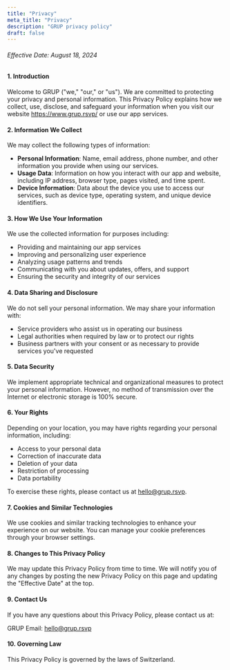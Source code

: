 ```yaml
---
title: "Privacy"
meta_title: "Privacy"
description: "GRUP privacy policy"
draft: false
---
```


###### Effective Date: August 18, 2024

#### 1. Introduction

Welcome to GRUP ("we," "our," or "us"). We are committed to protecting your privacy and personal information. This Privacy Policy explains how we collect, use, disclose, and safeguard your information when you visit our website https://www.grup.rsvp/ or use our app services.

#### 2. Information We Collect

We may collect the following types of information:

- **Personal Information**: Name, email address, phone number, and other information you provide when using our services.
- **Usage Data**: Information on how you interact with our app and website, including IP address, browser type, pages visited, and time spent.
- **Device Information**: Data about the device you use to access our services, such as device type, operating system, and unique device identifiers.

#### 3. How We Use Your Information

We use the collected information for purposes including:

- Providing and maintaining our app services
- Improving and personalizing user experience
- Analyzing usage patterns and trends
- Communicating with you about updates, offers, and support
- Ensuring the security and integrity of our services

#### 4. Data Sharing and Disclosure

We do not sell your personal information. We may share your information with:

- Service providers who assist us in operating our business
- Legal authorities when required by law or to protect our rights
- Business partners with your consent or as necessary to provide services you've requested

#### 5. Data Security

We implement appropriate technical and organizational measures to protect your personal information. However, no method of transmission over the Internet or electronic storage is 100% secure.

#### 6. Your Rights

Depending on your location, you may have rights regarding your personal information, including:

- Access to your personal data
- Correction of inaccurate data
- Deletion of your data
- Restriction of processing
- Data portability

To exercise these rights, please contact us at hello@grup.rsvp.

#### 7. Cookies and Similar Technologies

We use cookies and similar tracking technologies to enhance your experience on our website. You can manage your cookie preferences through your browser settings.

#### 8. Changes to This Privacy Policy

We may update this Privacy Policy from time to time. We will notify you of any changes by posting the new Privacy Policy on this page and updating the "Effective Date" at the top.

#### 9. Contact Us

If you have any questions about this Privacy Policy, please contact us at:

GRUP
Email: hello@grup.rsvp

#### 10. Governing Law

This Privacy Policy is governed by the laws of Switzerland.
